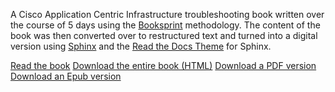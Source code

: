 A Cisco Application Centric Infrastructure troubleshooting book written over
the course of 5 days using the [Booksprint](http://www.booksprints.net/)
methodology.  The content of the book was then converted over to restructured
text and turned into a digital version  using 
[Sphinx](http://sphinx-doc.org/) and the
[Read the Docs Theme](https://github.com/snide/sphinx_rtd_theme) for Sphinx.

[Read the book](http://aci-troubleshooting-book.readthedocs.org/en/latest/)
[Download the entire book (HTML)](http://readthedocs.org/projects/aci-troubleshooting-book/downloads/htmlzip/latest/)
[Download a PDF version](http://readthedocs.org/projects/aci-troubleshooting-book/downloads/pdf/latest/)
[Download an Epub version](http://readthedocs.org/projects/aci-troubleshooting-book/downloads/epub/latest/)

